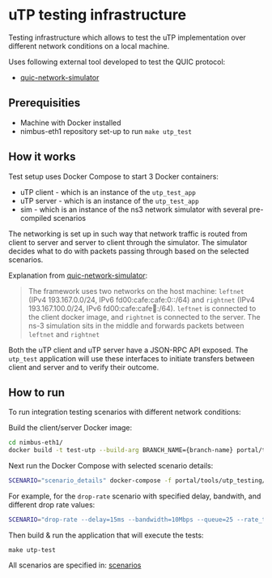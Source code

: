 # uTP testing infrastructure

Testing infrastructure which allows to test the uTP implementation over different
network conditions on a local machine.

Uses following external tool developed to test the QUIC protocol:

- [quic-network-simulator](https://github.com/marten-seemann/quic-network-simulator)

## Prerequisities

- Machine with Docker installed
- nimbus-eth1 repository set-up to run `make utp_test`

## How it works

Test setup uses Docker Compose to start 3 Docker containers:
- uTP client - which is an instance of the `utp_test_app`
- uTP server - which is an instance of the `utp_test_app`
- sim - which is an instance of the ns3 network simulator with several pre-compiled scenarios

The networking is set up in such way that network traffic is routed from client to server
and server to client through the simulator.
The simulator decides what to do with packets passing through based on the selected scenarios.

Explanation from [quic-network-simulator](https://github.com/marten-seemann/quic-network-simulator):

> The framework uses two networks on the host machine: `leftnet` (IPv4
193.167.0.0/24, IPv6 fd00:cafe:cafe:0::/64) and `rightnet` (IPv4
193.167.100.0/24, IPv6 fd00:cafe:cafe:100::/64). `leftnet` is connected to the
client docker image, and `rightnet` is connected to the server. The ns-3
simulation sits in the middle and forwards packets between `leftnet` and
`rightnet`

Both the uTP client and uTP server have a JSON-RPC API exposed. The `utp_test` application will use these interfaces to initiate transfers between client and server and to verify their outcome.

## How to run

To run integration testing scenarios with different network conditions:

Build the client/server Docker image:

```sh
cd nimbus-eth1/
docker build -t test-utp --build-arg BRANCH_NAME={branch-name} portal/tools/utp_testing/docker
```

Next run the Docker Compose with selected scenario details:

```sh
SCENARIO="scenario_details" docker-compose -f portal/tools/utp_testing/docker/docker-compose.yml up
```

For example, for the `drop-rate` scenario with specified delay, bandwith, and different drop rate values:

```sh
SCENARIO="drop-rate --delay=15ms --bandwidth=10Mbps --queue=25 --rate_to_client=10 --rate_to_server=10" docker-compose -f portal/tools/utp_testing/docker/docker-compose.yml up
```

Then build & run the application that will execute the tests:
```
make utp-test
```

All scenarios are specified in: [scenarios](https://github.com/marten-seemann/quic-network-simulator/tree/master/sim/scenarios)
